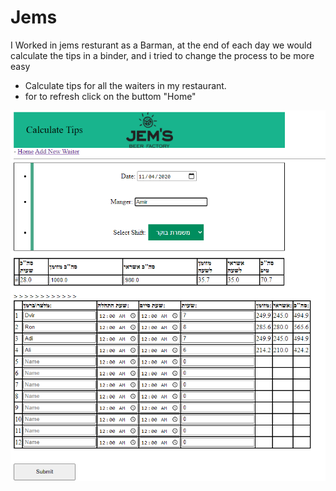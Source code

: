 # Jems
I Worked in jems resturant as a Barman,
at the end of each day we would calculate the tips in a binder,
and i tried to change the process to be more easy
* Calculate tips for all the waiters in my restaurant.
* for to refresh click on the buttom "Home"


![example_tips3](https://github.com/dvirtayeb/Jems/blob/master/example_tips3.png)
